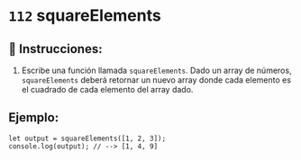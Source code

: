 # `112` squareElements

## 📝 Instrucciones:

1. Escribe una función llamada `squareElements`. Dado un array de números, `squareElements` deberá retornar un nuevo array donde cada elemento es el cuadrado de cada elemento del array dado.

## Ejemplo:

```Js
let output = squareElements([1, 2, 3]);
console.log(output); // --> [1, 4, 9]
```